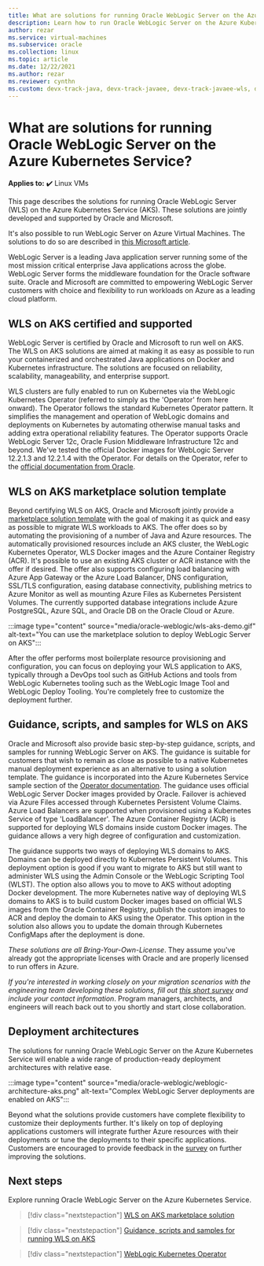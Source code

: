 ```yaml
---
title: What are solutions for running Oracle WebLogic Server on the Azure Kubernetes Service
description: Learn how to run Oracle WebLogic Server on the Azure Kubernetes Service.
author: rezar
ms.service: virtual-machines
ms.subservice: oracle
ms.collection: linux
ms.topic: article
ms.date: 12/22/2021
ms.author: rezar
ms.reviewer: cynthn
ms.custom: devx-track-java, devx-track-javaee, devx-track-javaee-wls, devx-track-javaee-wls-aks
---
```

# What are solutions for running Oracle WebLogic Server on the Azure Kubernetes Service?

**Applies to:** :heavy_check_mark: Linux VMs 

This page describes the solutions for running Oracle WebLogic Server (WLS) on the Azure Kubernetes Service (AKS). These solutions are jointly developed and supported by Oracle and Microsoft.

It's also possible to run WebLogic Server on Azure Virtual Machines. The solutions to do so are described in [this Microsoft article](./oracle-weblogic.md).

WebLogic Server is a leading Java application server running some of the most mission critical enterprise Java applications across the globe. WebLogic Server forms the middleware foundation for the Oracle software suite. Oracle and Microsoft are committed to empowering WebLogic Server customers with choice and flexibility to run workloads on Azure as a leading cloud platform.

## WLS on AKS certified and supported
WebLogic Server is certified by Oracle and Microsoft to run well on AKS. The WLS on AKS solutions are aimed at making it as easy as possible to run your containerized and orchestrated Java applications on Docker and Kubernetes infrastructure. The solutions are focused on reliability, scalability, manageability, and enterprise support.

WLS clusters are fully enabled to run on Kubernetes via the WebLogic Kubernetes Operator (referred to simply as the 'Operator' from here onward). The Operator follows the standard Kubernetes Operator pattern. It simplifies the management and operation of WebLogic domains and deployments on Kubernetes by automating otherwise manual tasks and adding extra operational reliability features. The Operator supports Oracle WebLogic Server 12c, Oracle Fusion Middleware Infrastructure 12c and beyond. We've tested the official Docker images for WebLogic Server 12.2.1.3 and 12.2.1.4 with the Operator. For details on the Operator, refer to the [official documentation from Oracle](https://oracle.github.io/weblogic-kubernetes-operator/).

## WLS on AKS marketplace solution template
Beyond certifying WLS on AKS, Oracle and Microsoft jointly provide a [marketplace solution template](https://portal.azure.com/#create/oracle.20210620-wls-on-aks20210620-wls-on-aks) with the goal of making it as quick and easy as possible to migrate WLS workloads to AKS. The offer does so by automating the provisioning of a number of Java and Azure resources. The automatically provisioned resources include an AKS cluster, the WebLogic Kubernetes Operator, WLS Docker images and the Azure Container Registry (ACR). It's possible to use an existing AKS cluster or ACR instance with the offer if desired. The offer also supports configuring load balancing with Azure App Gateway or the Azure Load Balancer, DNS configuration, SSL/TLS configuration, easing database connectivity, publishing metrics to Azure Monitor as well as mounting Azure Files as Kubernetes Persistent Volumes. The currently supported database integrations include Azure PostgreSQL, Azure SQL, and Oracle DB on the Oracle Cloud or Azure.

:::image type="content" source="media/oracle-weblogic/wls-aks-demo.gif" alt-text="You can use the marketplace solution to deploy WebLogic Server on AKS":::

After the offer performs most boilerplate resource provisioning and configuration, you can focus on deploying your WLS application to AKS, typically through a DevOps tool such as GitHub Actions and tools from WebLogic Kubernetes tooling such as the WebLogic Image Tool and WebLogic Deploy Tooling. You're completely free to customize the deployment further.

## Guidance, scripts, and samples for WLS on AKS

Oracle and Microsoft also provide basic step-by-step guidance, scripts, and samples for running WebLogic Server on AKS. The guidance is suitable for customers that wish to remain as close as possible to a native Kubernetes manual deployment experience as an alternative to using a solution template. The guidance is incorporated into the Azure Kubernetes Service sample section of the [Operator documentation](https://oracle.github.io/weblogic-kubernetes-operator/samples/azure-kubernetes-service/). The guidance uses official WebLogic Server Docker images provided by Oracle. Failover is achieved via Azure Files accessed through Kubernetes Persistent Volume Claims. Azure Load Balancers are supported when provisioned using a Kubernetes Service of type 'LoadBalancer'. The Azure Container Registry (ACR) is supported for deploying WLS domains inside custom Docker images. The guidance allows a very high degree of configuration and customization.

The guidance supports two ways of deploying WLS domains to AKS. Domains can be deployed directly to Kubernetes Persistent Volumes. This deployment option is good if you want to migrate to AKS but still want to administer WLS using the Admin Console or the WebLogic Scripting Tool (WLST). The option also allows you to move to AKS without adopting Docker development. The more Kubernetes native way of deploying WLS domains to AKS is to build custom Docker images based on official WLS images from the Oracle Container Registry, publish the custom images to ACR and deploy the domain to AKS using the Operator. This option in the solution also allows you to update the domain through Kubernetes ConfigMaps after the deployment is done.

_These solutions are all Bring-Your-Own-License_. They assume you've already got the appropriate licenses with Oracle and are properly licensed to run offers in Azure.

_If you're interested in working closely on your migration scenarios with the engineering team developing these solutions, fill out [this short survey](https://aka.ms/wls-on-azure-survey) and include your contact information_. Program managers, architects, and engineers will reach back out to you shortly and start close collaboration.

## Deployment architectures

The solutions for running Oracle WebLogic Server on the Azure Kubernetes Service will enable a wide range of production-ready deployment architectures with relative ease.

:::image type="content" source="media/oracle-weblogic/weblogic-architecture-aks.png" alt-text="Complex WebLogic Server deployments are enabled on AKS":::

Beyond what the solutions provide customers have complete flexibility to customize their deployments further. It's likely on top of deploying applications customers will integrate further Azure resources with their deployments or tune the deployments to their specific applications. Customers are encouraged to provide feedback in the [survey](https://aka.ms/wls-on-azure-survey) on further improving the solutions.

## Next steps

Explore running Oracle WebLogic Server on the Azure Kubernetes Service.

> [!div class="nextstepaction"]
> [WLS on AKS marketplace solution](https://portal.azure.com/#create/oracle.20210620-wls-on-aks20210620-wls-on-aks)

> [!div class="nextstepaction"]
> [Guidance, scripts and samples for running WLS on AKS](https://oracle.github.io/weblogic-kubernetes-operator/samples/azure-kubernetes-service/)

> [!div class="nextstepaction"]
> [WebLogic Kubernetes Operator](https://oracle.github.io/weblogic-kubernetes-operator/)
